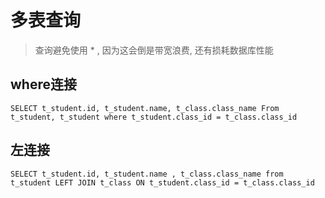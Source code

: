 # 多表查询

> 查询避免使用 * , 因为这会倒是带宽浪费, 还有损耗数据库性能
## where连接

```
SELECT t_student.id, t_student.name, t_class.class_name From t_student, t_student where t_student.class_id = t_class.class_id
```


## 左连接
```
SELECT t_student.id, t_student.name , t_class.class_name from t_student LEFT JOIN t_class ON t_student.class_id = t_class.class_id
```